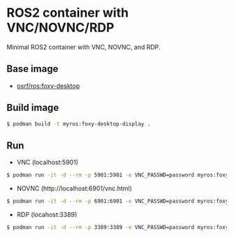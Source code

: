 # ROS2 container with VNC/NOVNC/RDP

Minimal ROS2 container with VNC, NOVNC, and RDP. 

## Base image

- [osrf/ros:foxy-desktop](https://hub.docker.com/r/osrf/ros)


## Build image

```bash
$ podman build -t myros:foxy-desktop-display . 
```

## Run 

- VNC (localhost:5901)
```bash
$ podman run -it -d --rm -p 5901:5901 -e VNC_PASSWD=password myros:foxy-desktop-display
```

- NOVNC (http://localhost:6901/vnc.html)
```bash
$ podman run -it -d --rm -p 6901:6901 -e VNC_PASSWD=password myros:foxy-desktop-display
```

- RDP (locahost:3389)
```bash
$ podman run -it -d --rm -p 3389:3389 -e VNC_PASSWD=password myros:foxy-desktop-display 
```

